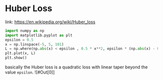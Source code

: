 # Huber Loss

link: https://en.wikipedia.org/wiki/Huber_loss

```python
import numpy as np
import matplotlib.pyplot as plt
epsilon = 0.5
x = np.linspace(-5, 5, 101)
L = np.where(np.abs(x) < epsilon , 0.5 * x**2, epsilon * (np.abs(x) - 0.5 * epsilon))
plt.plot(x, L)
plt.show()
```

basically the Huber loss is a quadratic loss with linear taper beyond the value `epsilon`.
![#Out[0]]

